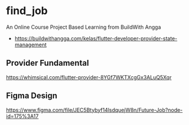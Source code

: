 # find_job

An Online Course Project Based Learning from BuildWith Angga
* https://buildwithangga.com/kelas/flutter-developer-provider-state-management

## Provider Fundamental
https://whimsical.com/flutter-provider-8YGf7WKTXcgGx3ALuQ5Xqr

## Figma Design
https://www.figma.com/file/JEC5Btybyf14lsdquejW8n/Future-Job?node-id=175%3A17
